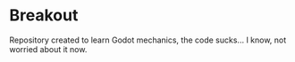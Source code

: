 # Breakout

Repository created to learn Godot mechanics, 
the code sucks... I know, not worried about it now.
 
